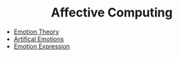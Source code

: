 <h1 align="center">Affective Computing</h1>

* [Emotion Theory](https://amrmkayid.github.io/ResearchPapers/Affective%20Computing/Emotion%20Theory/)
* [Artifical Emotions](https://amrmkayid.github.io/ResearchPapers/Affective%20Computing/Artifical%20Emotions/)
* [Emotion Expression](https://amrmkayid.github.io/ResearchPapers/Affective%20Computing/Emotion%20Expression/)
